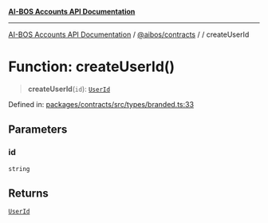 [**AI-BOS Accounts API Documentation**](../../../README.md)

***

[AI-BOS Accounts API Documentation](../../../README.md) / [@aibos/contracts](../README.md) / [](../README.md) / createUserId

# Function: createUserId()

> **createUserId**(`id`): [`UserId`](../type-aliases/UserId.md)

Defined in: [packages/contracts/src/types/branded.ts:33](https://github.com/pohlai88/accounts/blob/48103fb36d28b2b9bfb33472b6de2f719773cde9/packages/contracts/src/types/branded.ts#L33)

## Parameters

### id

`string`

## Returns

[`UserId`](../type-aliases/UserId.md)
